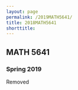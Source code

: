 ```yaml
---
layout: page
permalink: /2019MATH5641/
title: 2018MATH5641
shorttitle:
---
```



## MATH 5641

### Spring 2019

Removed